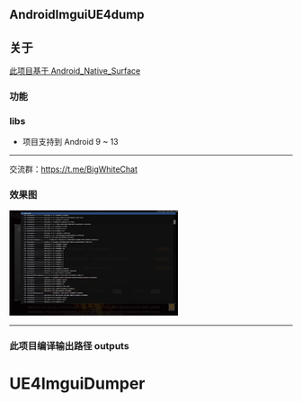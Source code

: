 ## AndroidImguiUE4dump

## 关于

[此项目基于 Android_Native_Surface](https://github.com/SsageParuders/Android_Native_Surface)

### 功能

### libs
- 项目支持到 Android 9 ~ 13
---
交流群：https://t.me/BigWhiteChat
### 效果图

  <img width="300" alt="image" src="demo.jpg">

---

### 此项目编译输出路径 outputs
# UE4ImguiDumper
